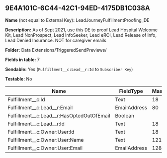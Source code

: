 ## 9E4A101C-6C44-42C1-94ED-4175DB1C038A

**Name** (not equal to External Key)**:** LeadJourneyFulfillmentProofing_DE

**Description:** As of Sept 2021, use this DE to proof Lead Hospital Welcome Kit, Lead NonProspect, Lead InfoSeeker, Lead eROI, Lead Release of Info, Lead Denied Insurance. NOT for caregiver emails

**Folder:** Data Extensions/TriggeredSendPreviews/

**Fields in table:** 7

**Sendable:** Yes (`Fulfillment__c:Lead__r:Id` to `Subscriber Key`)

**Testable:** No

| Name | FieldType | MaxLength | IsPrimaryKey | IsNullable | DefaultValue |
| --- | --- | --- | --- | --- | --- |
| Fulfillment__c:Id | Text | 18 | - | - |  |
| Fulfillment__c:Lead__r:Email | EmailAddress | 80 | - | + |  |
| Fulfillment__c:Lead__r:HasOptedOutOfEmail | Boolean |  | - | + | False |
| Fulfillment__c:Lead__r:Id | Text | 18 | - | - |  |
| Fulfillment__c:Owner:User:Id | Text | 18 | - | + |  |
| Fulfillment__c:Owner:User:Name | Text | 121 | - | + |  |
| Fulfillment__c:Owner:User:Email | EmailAddress | 128 | - | + |  |
